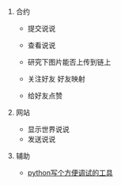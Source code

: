 1. 合约
    * 提交说说
    * 查看说说

    * 研究下图片能否上传到链上
    
    * 关注好友 好友映射
    * 给好友点赞


2. 网站
    * 显示世界说说
    * 发送说说


3. 辅助
    * [python写个方便调试的工具](https://github.com/YG-FLUSH/nebulas-deploy)
